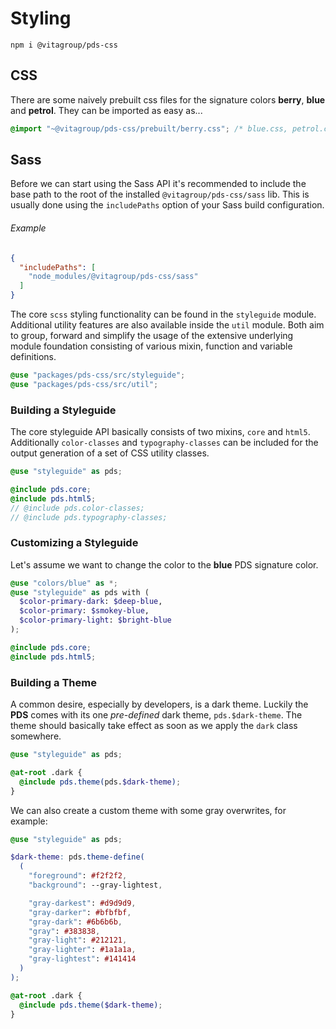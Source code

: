 # Styling

```
npm i @vitagroup/pds-css
```

## CSS

There are some naively prebuilt css files for the signature colors **berry**, **blue**
and **petrol**. They can be imported as easy as...

```css
@import "~@vitagroup/pds-css/prebuilt/berry.css"; /* blue.css, petrol.css */
```

## Sass

Before we can start using the Sass API it's recommended to include the base path
to the root of the installed `@vitagroup/pds-css/sass` lib. This is usually done using
the `includePaths` option of your Sass build configuration.

###### Example

```json
{
  "includePaths": [
    "node_modules/@vitagroup/pds-css/sass"
  ]
}
```

The core `scss` styling functionality can be found in the `styleguide` module. Additional
utility features are also available inside the `util` module. Both aim to group, forward
and simplify the usage of the extensive underlying module foundation consisting of various
mixin, function and variable definitions.

```scss
@use "packages/pds-css/src/styleguide";
@use "packages/pds-css/src/util";
```

### Building a Styleguide

The core styleguide API basically consists of two mixins, `core` and `html5`. Additionally
`color-classes` and `typography-classes` can be included for the output generation of a set
of CSS utility classes.

```scss
@use "styleguide" as pds;

@include pds.core;
@include pds.html5;
// @include pds.color-classes;
// @include pds.typography-classes;
```

### Customizing a Styleguide

Let's assume we want to change the color to the **blue** PDS signature color.

```scss
@use "colors/blue" as *;
@use "styleguide" as pds with (
  $color-primary-dark: $deep-blue,
  $color-primary: $smokey-blue,
  $color-primary-light: $bright-blue
);

@include pds.core;
@include pds.html5;
```

### Building a Theme

A common desire, especially by developers, is a dark theme. Luckily the **PDS**
comes with its one _pre-defined_ dark theme, `pds.$dark-theme`. The theme should
basically take effect as soon as we apply the `dark` class somewhere.

```scss
@use "styleguide" as pds;

@at-root .dark {
  @include pds.theme(pds.$dark-theme);
}
```

We can also create a custom theme with some gray overwrites, for example:

```scss
@use "styleguide" as pds;

$dark-theme: pds.theme-define(
  (
    "foreground": #f2f2f2,
    "background": --gray-lightest,

    "gray-darkest": #d9d9d9,
    "gray-darker": #bfbfbf,
    "gray-dark": #6b6b6b,
    "gray": #383838,
    "gray-light": #212121,
    "gray-lighter": #1a1a1a,
    "gray-lightest": #141414
  )
);

@at-root .dark {
  @include pds.theme($dark-theme);
}
```

